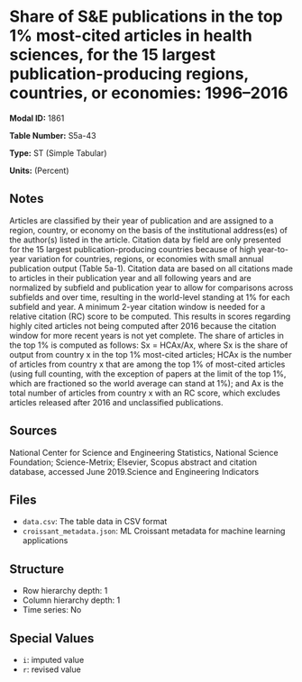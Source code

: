 # Share of S&E publications in the top 1% most-cited articles in health sciences, for the 15 largest publication-producing regions, countries, or economies: 1996–2016

**Modal ID:** 1861

**Table Number:** S5a-43

**Type:** ST (Simple Tabular)

**Units:** (Percent)

## Notes

Articles are classified by their year of publication and are assigned to a region, country, or economy on the basis of the institutional address(es) of the author(s) listed in the article. Citation data by field are only presented for the 15 largest publication-producing countries because of high year-to-year variation for countries, regions, or economies with small annual publication output (Table 5a-1). Citation data are based on all citations made to articles in their publication year and all following years and are normalized by subfield and publication year to allow for comparisons across subfields and over time, resulting in the world-level standing at 1% for each subfield and year. A minimum 2-year citation window is needed for a relative citation (RC) score to be computed. This results in scores regarding highly cited articles not being computed after 2016 because the citation window for more recent years is not yet complete. The share of articles in the top 1% is computed as follows: Sx = HCAx/Ax, where Sx is the share of output from country x in the top 1% most-cited articles; HCAx is the number of articles from country x that are among the top 1% of most-cited articles (using full counting, with the exception of papers at the limit of the top 1%, which are fractioned so the world average can stand at 1%); and Ax is the total number of articles from country x with an RC score, which excludes articles released after 2016 and unclassified publications.

## Sources

National Center for Science and Engineering Statistics, National Science Foundation; Science-Metrix; Elsevier, Scopus abstract and citation database, accessed June 2019.Science and Engineering Indicators

## Files

- `data.csv`: The table data in CSV format
- `croissant_metadata.json`: ML Croissant metadata for machine learning applications

## Structure

- Row hierarchy depth: 1
- Column hierarchy depth: 1
- Time series: No

## Special Values

- `i`: imputed value
- `r`: revised value
